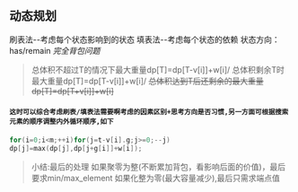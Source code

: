 ## 动态规划
刷表法--考虑每个状态影响到的状态
填表法--考虑每个状态的依赖
状态方向：has/remain
*完全背包问题*
>总体积不超过T的情况下最大重量dp[T]=dp[T-v[i]]+w[i]/
总体积剩余T时最大重量dp[T]=dp[T-v[i]]+w[i]/
~~总体积达到T后还剩余的最大重量dp[T]=dp[T+v[i]]+w[i]~~


#### `这时可以综合考虑刷表/填表法需要啊考虑的因素区别+思考方向是否习惯,另一方面可根据搜索元素的顺序调整内外循环顺序,如下`
```cpp
for(i=0;i<m;++i)for(j=t-v[i].g;j>=0;--j)
dp[j]=max(dp[j],dp[j+g[i]]+w[i]);
```
>小结:最后的处理
如果聚零为整(不断累加背包，看影响后面的价值)，最后要求min/max_element
如果化整为零(最大容量减少),最后只需求端点值